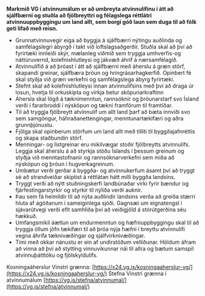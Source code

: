 **Markmið VG í atvinnumálum er að umbreyta atvinnulífinu í átt að sjálfbærni og stuðla að fjölbreyttri og félagslega réttlátri atvinnuuppbyggingu um land allt, sem borgi góð laun sem duga til að fólk geti lifað með reisn.**
- Grunnatvinnuvegir eiga að byggja á sjálfbærri nýtingu auðlinda og samfélagslegri ábyrgð í takt við loftslagsaðgerðir. Stuðla skal að því að fyrirtæki innleiði skýr, mælanleg viðmið sem tryggja umhverfis-og náttúruvernd, kolefnishlutleysi og jákvæð áhrif á nærsamfélagið.
- Atvinnulífið á að þróast í átt að sjálfbærni með áherslu á græn störf, skapandi greinar, sjálfbæra þróun og hringrásarhagkerfið. Opinbert fé skal styðja við græn verkefni og samfélagslega ábyrg fyrirtæki. 
- Stefnt skal að kolefnishlutleysi innan atvinnulífsins með því að draga úr losun, hvetja til orkuskipta og virkja betur sköpunarkraftinn
-  Áhersla skal lögð á tæknimenntun, rannsóknir og þróunarstarf svo Ísland verði í fararbroddi í nýsköpun og tækni framförum til framtíðar.
- Til að tryggja fjölbreytt atvinnulíf um allt land þarf að bæta innviði svo sem samgöngur, háhraðanettengingar, menntunartækifæri og aðra grunnþjónustu.
- Fjölga skal opinberum störfum um land allt með tilliti til byggðajafnréttis og skapa staðbundin störf.
- Menningar- og listgreinar eru mikilvægar stoðir fjölbreytts atvinnulífs. Leggja skal áherslu á að styrkja stöðu Íslands í þessum greinum og styðja við menntastofnanir og rannsóknarverkefni sem miða að nýsköpun og þróun í hugverkagreinum.
- Umbætur verði gerðar á byggða- og atvinnukerfum ásamt því að tryggt sé að strandveiðar skiptist á réttlátan hátt milli byggða landsins. 
- Tryggt verði að nýtt stuðningskerfi landbúnaðar virki fyrir bændur og fjárfestingarstyrkir og styrkir til nýliða verði auknir.
- Þau sem fá heimildir til að nýta auðlindir landsins verða að greiða stærri hluta af ágóðanum í sameiginlega sjóði. Gagnsæi um eignatengsl í sjávarútvegi verði eflt samhliða því að veiðigjöld á stórútgerðina séu hækkuð.
-  Umfangsmikil áætlun um endurmenntun og hæfniuppbyggingu skal til að tryggja öllum jöfn tækifæri til að þróa nýja hæfni í breyttu atvinnulífi vegna áhrifa tæknivæðingar og sjálfvirknivæðingar.
- Tími með okkar nánustu er ein af undirstöðum vellíðunar. Höldum áfram að vinna að því að stytting vinnuvikunnar nái til allra og bætum samspil atvinnuþátttöku og fjölskyldulífs.
  
Kosningaáherslur Vinstri grænna: [https://x24.vg.is/kosningaaherslur-vg/](https://x24.vg.is/kosningaaherslur-vg/) 
Stefna Vinstri grænna í atvinnumálum [https://vg.is/stefna/atvinnumal/](https://vg.is/stefna/atvinnumal/)
